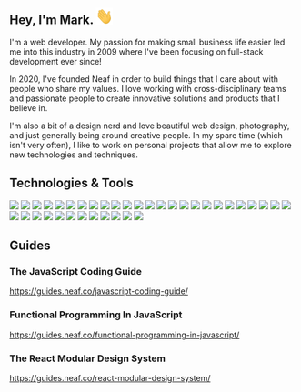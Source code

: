 ## Hey, I'm Mark. <img src="https://raw.githubusercontent.com/arsnl/arsnl/main/hand-wave.gif" width="30px">

I'm a web developer. My passion for making small business life easier led me into this industry in 2009 where I've been focusing on full-stack development ever since!

In 2020, I've founded Neaf in order to build things that I care about with people who share my values. I love working with cross-disciplinary teams and passionate people to create innovative solutions and products that I believe in.

I'm also a bit of a design nerd and love beautiful web design, photography, and just generally being around creative people. In my spare time (which isn't very often), I like to work on personal projects that allow me to explore new technologies and techniques.

## Technologies & Tools

![](https://img.shields.io/badge/Editor-VS_Code-informational?style=flat&logo=visualstudiocode&logoColor=white&color=2bbc8a)
![](https://img.shields.io/badge/Language-JavaScript-informational?style=flat&logo=javascript&logoColor=white&color=2bbc8a)
![](https://img.shields.io/badge/Language-TypeScript-informational?style=flat&logo=typescript&logoColor=white&color=2bbc8a)
![](https://img.shields.io/badge/UI-React-informational?style=flat&logo=react&logoColor=white&color=2bbc8a)
![](https://img.shields.io/badge/UI-Vue.js-informational?style=flat&logo=vuedotjs&logoColor=white&color=2bbc8a)
![](https://img.shields.io/badge/Components_-Material_UI-informational?style=flat&logo=materialui&logoColor=white&color=2bbc8a)
![](https://img.shields.io/badge/Components_-Storybook-informational?style=flat&logo=storybook&logoColor=white&color=2bbc8a)
![](https://img.shields.io/badge/State-Redux-informational?style=flat&logo=redux&logoColor=white&color=2bbc8a)
![](https://img.shields.io/badge/State-GraphQL-informational?style=flat&logo=graphql&logoColor=white&color=2bbc8a)
![](https://img.shields.io/badge/Style-CSS3-informational?style=flat&logo=css3&logoColor=white&color=2bbc8a)
![](https://img.shields.io/badge/Style-PostCSS-informational?style=flat&logo=postcss&logoColor=white&color=2bbc8a)
![](https://img.shields.io/badge/Style-Less-informational?style=flat&logo=less&logoColor=white&color=2bbc8a)
![](https://img.shields.io/badge/Style-Sass-informational?style=flat&logo=sass&logoColor=white&color=2bbc8a)
![](https://img.shields.io/badge/Style-JSS-informational?style=flat&logo=jss&logoColor=white&color=2bbc8a)
![](https://img.shields.io/badge/Style-Tailwind_CSS-informational?style=flat&logo=tailwindcss&logoColor=white&color=2bbc8a)
![](https://img.shields.io/badge/Server-Node.js-informational?style=flat&logo=nodedotjs&logoColor=white&color=2bbc8a)
![](https://img.shields.io/badge/Framework-Next.js-informational?style=flat&logo=nextdotjs&logoColor=white&color=2bbc8a)
![](https://img.shields.io/badge/Framework-Express-informational?style=flat&logo=express&logoColor=white&color=2bbc8a)
![](https://img.shields.io/badge/Framework-Fastify-informational?style=flat&logo=fastify&logoColor=white&color=2bbc8a)
![](https://img.shields.io/badge/Bundler-Webpack-informational?style=flat&logo=webpack&logoColor=white&color=2bbc8a)
![](https://img.shields.io/badge/Bundler-Rollup.js-informational?style=flat&logo=rollupdotjs&logoColor=white&color=2bbc8a)
![](https://img.shields.io/badge/Bundler-Gulp-informational?style=flat&logo=gulp&logoColor=white&color=2bbc8a)
![](https://img.shields.io/badge/Cloud-Vercel-informational?style=flat&logo=vercel&logoColor=white&color=2bbc8a)
![](https://img.shields.io/badge/Cloud-Firebase-informational?style=flat&logo=firebase&logoColor=white&color=2bbc8a)
![](https://img.shields.io/badge/Cloud-AWS-informational?style=flat&logo=amazonaws&logoColor=white&color=2bbc8a)
![](https://img.shields.io/badge/Cloud-Heroku-informational?style=flat&logo=heroku&logoColor=white&color=2bbc8a)
![](https://img.shields.io/badge/Cloud-Digital_Ocean-informational?style=flat&logo=digitalocean&logoColor=white&color=2bbc8a)
![](https://img.shields.io/badge/API-Swagger-informational?style=flat&logo=swagger&logoColor=white&color=2bbc8a)
![](https://img.shields.io/badge/API-Postman-informational?style=flat&logo=postman&logoColor=white&color=2bbc8a)
![](https://img.shields.io/badge/API-Insomnia-informational?style=flat&logo=insomnia&logoColor=white&color=2bbc8a)
![](https://img.shields.io/badge/Shell-Bash-informational?style=flat&logo=gnu-bash&logoColor=white&color=2bbc8a)
![](https://img.shields.io/badge/DB-MySQL-informational?style=flat&logo=mysql&logoColor=white&color=2bbc8a)
![](https://img.shields.io/badge/DB-PostgreSQL-informational?style=flat&logo=postgresql&logoColor=white&color=2bbc8a)
![](https://img.shields.io/badge/DB-MongoDB-informational?style=flat&logo=mongodb&logoColor=white&color=2bbc8a)
![](https://img.shields.io/badge/DB-Redis-informational?style=flat&logo=redis&logoColor=white&color=2bbc8a)
![](https://img.shields.io/badge/Container-Docker-informational?style=flat&logo=docker&logoColor=white&color=2bbc8a)
![](https://img.shields.io/badge/Partnership-Shopify-informational?style=flat&logo=shopify&logoColor=white&color=2bbc8a)

## Guides

### The JavaScript Coding Guide
https://guides.neaf.co/javascript-coding-guide/

### Functional Programming In JavaScript
https://guides.neaf.co/functional-programming-in-javascript/

### The React Modular Design System
https://guides.neaf.co/react-modular-design-system/
